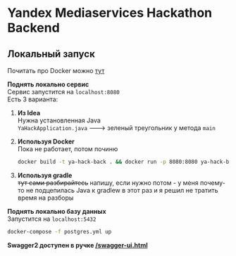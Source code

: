 # Yandex Mediaservices Hackathon Backend

## Локальный запуск
Почитать про Docker можно [тут](https://docker-curriculum.com/)  
  
**Поднять локально сервис**  
Сервис запустится на `localhost:8080`  
Есть 3 варианта:

1. **Из Idea**   
   Нужна установленная Java  
   `YaHackApplication.java` ---> зеленый треугольник у метода `main`


2. **Используя Docker**   
   Пока не работает, потом починю
   ```sh
   docker build -t ya-hack-back . && docker run -p 8080:8080 ya-hack-back
   ```

3. **Используя gradle**  
   ~~тут сами разбирайтесь~~ напишу, если нужно потом - у меня почему-то не подцепилась Java к gradlew в этот раз и 
   я решил не тратить время на разборы 

**Поднять локально базу данных**  
Запустится на `localhost:5432`
```sh
docker-compose -f postgres.yml up
```

**Swagger2 доступен в ручке [/swagger-ui.html](http://localhost:8080/swagger-ui.html)**